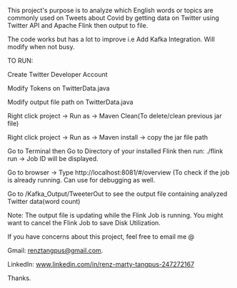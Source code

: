 This project's purpose is to analyze which English words or topics are commonly used on Tweets about Covid by getting data on Twitter using Twitter API and Apache Flink then output to file.

The code works but has a lot to improve i.e Add Kafka Integration. Will modify when not busy.

TO RUN:

Create Twitter Developer Account

Modify Tokens on TwitterData.java

Modify output file path on TwitterData.java

Right click project -> Run as -> Maven Clean(To delete/clean previous jar file)

Right click project -> Run as -> Maven install -> copy the jar file path

Go to Terminal then Go to Directory of your installed Flink then run: ./flink run -> Job ID will be displayed.

Go to browser -> Type http://localhost:8081/#/overview (To check if the job is already running. Can use for debugging as well.

Go to /Kafka_Output/TweeterOut to see the output file containing analyzed Twitter data(word count)

Note: The output file is updating while the Flink Job is running. You might want to cancel the Flink Job to save Disk Utilization.

If you have concerns about this project, feel free to email me @

Gmail: renztangpus@gmail.com.

LinkedIn: www.linkedin.com/in/renz-marty-tangpus-247272167

Thanks.
